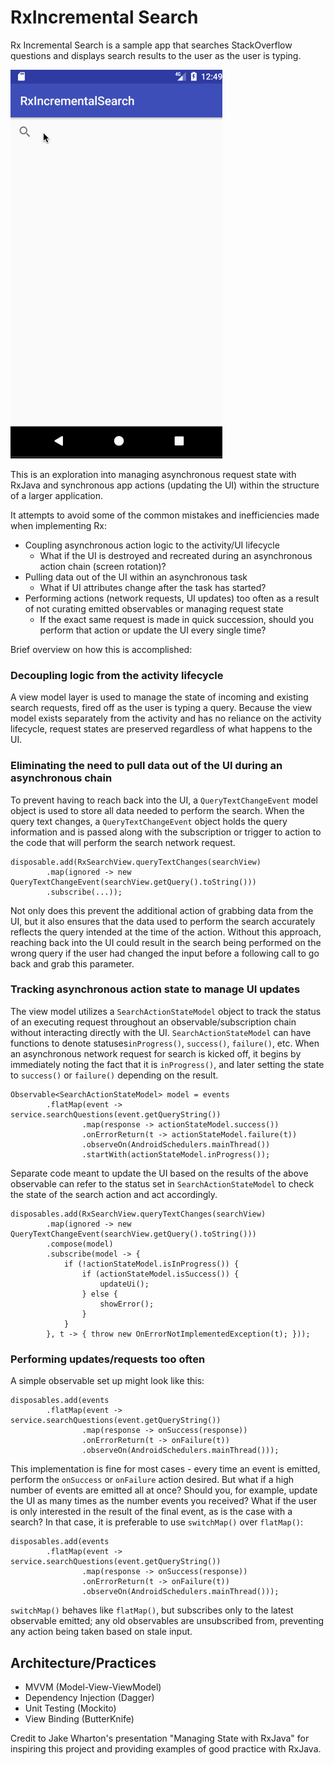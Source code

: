 # RxIncremental Search

Rx Incremental Search is a sample app that searches StackOverflow questions and displays search results
to the user as the user is typing.

![Demo](docs/images/incremental_search_demo.gif)

This is an exploration into managing asynchronous request state with RxJava 
and synchronous app actions (updating the UI) within the structure of a larger application.

It attempts to avoid some of the common mistakes and inefficiencies made when 
implementing Rx:
* Coupling asynchronous action logic to the activity/UI lifecycle 
    * What if the UI is destroyed and recreated during an asynchronous action chain (screen rotation)?
* Pulling data out of the UI within an asynchronous task
    * What if UI attributes change after the task has started?
* Performing actions (network requests, UI updates) too often as a result of not curating
emitted observables or managing request state
    * If the exact same request is made in quick succession, should you perform that action or update
    the UI every single time?
    
Brief overview on how this is accomplished:
### Decoupling logic from the activity lifecycle
A view model layer is used to manage the state of incoming and existing search requests, fired off
as the user is typing a query. Because the view model exists separately from the activity and has no 
reliance on the activity lifecycle, request states are preserved regardless of what happens to the UI.

### Eliminating the need to pull data out of the UI during an asynchronous chain
To prevent having to reach back into the UI, a `QueryTextChangeEvent` model object is used to store all data 
needed to perform the search. When the query text changes, a `QueryTextChangeEvent` object holds the 
query information and is passed along with the subscription or trigger to action to the code that 
will perform the search network request. 
```
disposable.add(RxSearchView.queryTextChanges(searchView)
        .map(ignored -> new QueryTextChangeEvent(searchView.getQuery().toString()))
        .subscribe(...));
```
Not only does this prevent the additional action of grabbing
data from the UI, but it also ensures that the data used to perform the search accurately reflects the 
query intended at the time of the action. Without this approach, reaching back into the UI 
could result in the search being performed on the wrong query if the user had changed the input before
a following call to go back and grab this parameter.

### Tracking asynchronous action state to manage UI updates
The view model utilizes a `SearchActionStateModel` object to track the status of an executing request 
throughout an observable/subscription chain without interacting directly with the UI. `SearchActionStateModel` 
can have functions to denote statuses`inProgress()`, `success()`, `failure()`, etc. When an asynchronous 
network request for search is kicked off, it begins by immediately noting the fact that it is `inProgress()`, 
and later setting the state to `success()` or `failure()` depending on the result.

```
Observable<SearchActionStateModel> model = events
        .flatMap(event -> service.searchQuestions(event.getQueryString())
                .map(response -> actionStateModel.success())
                .onErrorReturn(t -> actionStateModel.failure(t))
                .observeOn(AndroidSchedulers.mainThread())
                .startWith(actionStateModel.inProgress());
```

Separate code meant to update the UI based on the results of the above observable can refer to the status set 
in `SearchActionStateModel` to check the state of the search action and act accordingly.
```
disposables.add(RxSearchView.queryTextChanges(searchView)
        .map(ignored -> new QueryTextChangeEvent(searchView.getQuery().toString()))
        .compose(model)
        .subscribe(model -> {
            if (!actionStateModel.isInProgress()) {
                if (actionStateModel.isSuccess()) {
                    updateUi();
                } else {
                    showError();
                }
            }
        }, t -> { throw new OnErrorNotImplementedException(t); }));
```

### Performing updates/requests too often
A simple observable set up might look like this:
```
disposables.add(events
        .flatMap(event -> service.searchQuestions(event.getQueryString())
                .map(response -> onSuccess(response))
                .onErrorReturn(t -> onFailure(t))
                .observeOn(AndroidSchedulers.mainThread()));
```
This implementation is fine for most cases - every time an event is emitted, perform the `onSuccess`
or `onFailure` action desired. But what if a high number of events are emitted all at once? Should you,
for example, update the UI as many times as the number events you received? What if the user is only interested
in the result of the final event, as is the case with a search? In that case, it is preferable to use 
`switchMap()` over `flatMap()`:
```
disposables.add(events
        .flatMap(event -> service.searchQuestions(event.getQueryString())
                .map(response -> onSuccess(response))
                .onErrorReturn(t -> onFailure(t))
                .observeOn(AndroidSchedulers.mainThread()));
```
`switchMap()` behaves like `flatMap()`, but subscribes only to the latest observable emitted; any old observables are 
unsubscribed from, preventing any action being taken based on stale input.

## Architecture/Practices
* MVVM (Model-View-ViewModel)
* Dependency Injection (Dagger)
* Unit Testing (Mockito)
* View Binding (ButterKnife)

Credit to Jake Wharton's presentation "Managing State with RxJava" for inspiring this project and providing
examples of good practice with RxJava.
